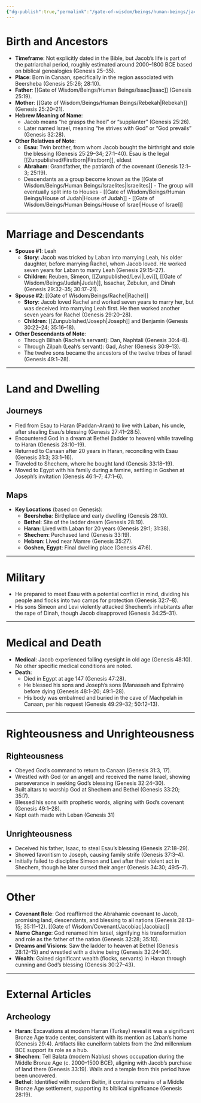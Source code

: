 ```yaml
---
{"dg-publish":true,"permalink":"/gate-of-wisdom/beings/human-beings/jacob/","tags":["#GateWisdom","HumanBeing"]}
---
```



# Birth and Ancestors
- **Timeframe**: Not explicitly dated in the Bible, but Jacob’s life is part of the patriarchal period, roughly estimated around 2000–1800 BCE based on biblical genealogies (Genesis 25–35).
- **Place**: Born in Canaan, specifically in the region associated with Beersheba (Genesis 25:26; 28:10).
- **Father**: [[Gate of Wisdom/Beings/Human Beings/Isaac\|Isaac]] (Genesis 25:19).
- **Mother**: [[Gate of Wisdom/Beings/Human Beings/Rebekah\|Rebekah]] (Genesis 25:20–21).
- **Hebrew Meaning of Name**: 
	- Jacob means “he grasps the heel” or “supplanter” (Genesis 25:26). 
	- Later named Israel, meaning “he strives with God” or “God prevails” (Genesis 32:28).
- **Other Relatives of Note**:
  - **Esau**: Twin brother, from whom Jacob bought the birthright and stole the blessing (Genesis 25:29–34; 27:1–40). Esau is the legal [[Zunpublished/Firstborn\|Firstborn]], eldest
  - **Abraham**: Grandfather, the patriarch of the covenant (Genesis 12:1–3; 25:19).
  - Descendants as a group become known as the [[Gate of Wisdom/Beings/Human Beings/Israelites\|Israelites]]
		- The group will eventually split into to Houses
			- [[Gate of Wisdom/Beings/Human Beings/House of Judah\|House of Judah]]
			- [[Gate of Wisdom/Beings/Human Beings/House of Israel\|House of Israel]]

---

# Marriage and Descendants
- **Spouse #1**: Leah
  - **Story**: Jacob was tricked by Laban into marrying Leah, his older daughter, before marrying Rachel, whom Jacob loved. He worked seven years for Laban to marry Leah (Genesis 29:15–27).
  - **Children**: Reuben, Simeon, [[Zunpublished/Levi\|Levi]], [[Gate of Wisdom/Beings/Judah\|Judah]], Issachar, Zebulun, and Dinah (Genesis 29:32–35; 30:17–21).
- **Spouse #2**: [[Gate of Wisdom/Beings/Rachel\|Rachel]]
  - **Story**: Jacob loved Rachel and worked seven years to marry her, but was deceived into marrying Leah first. He then worked another seven years for Rachel (Genesis 29:20–28).
  - **Children**: [[Zunpublished/Joseph\|Joseph]] and Benjamin (Genesis 30:22–24; 35:16–18).
- **Other Descendants of Note**:
  - Through Bilhah (Rachel’s servant): Dan, Naphtali (Genesis 30:4–8).
  - Through Zilpah (Leah’s servant): Gad, Asher (Genesis 30:9–13).
  - The twelve sons became the ancestors of the twelve tribes of Israel (Genesis 49:1–28).

---

# Land and Dwelling
## Journeys
- Fled from Esau to Haran (Paddan-Aram) to live with Laban, his uncle, after stealing Esau’s blessing (Genesis 27:41–28:5).
- Encountered God in a dream at Bethel (ladder to heaven) while traveling to Haran (Genesis 28:10–19).
- Returned to Canaan after 20 years in Haran, reconciling with Esau (Genesis 31:3; 33:1–16).
- Traveled to Shechem, where he bought land (Genesis 33:18–19).
- Moved to Egypt with his family during a famine, settling in Goshen at Joseph’s invitation (Genesis 46:1–7; 47:1–6).

## Maps
- **Key Locations** (based on Genesis):
  - **Beersheba**: Birthplace and early dwelling (Genesis 28:10).
  - **Bethel**: Site of the ladder dream (Genesis 28:19).
  - **Haran**: Lived with Laban for 20 years (Genesis 29:1; 31:38).
  - **Shechem**: Purchased land (Genesis 33:19).
  - **Hebron**: Lived near Mamre (Genesis 35:27).
  - **Goshen, Egypt**: Final dwelling place (Genesis 47:6).

---

# Military
- He prepared to meet Esau with a potential conflict in mind, dividing his people and flocks into two camps for protection (Genesis 32:7–8).
- His sons Simeon and Levi violently attacked Shechem’s inhabitants after the rape of Dinah, though Jacob disapproved (Genesis 34:25–31).

---

# Medical and Death
- **Medical**: Jacob experienced failing eyesight in old age (Genesis 48:10). No other specific medical conditions are noted.
- **Death**: 
	- Died in Egypt at age 147 (Genesis 47:28). 
	- He blessed his sons and Joseph’s sons (Manasseh and Ephraim) before dying (Genesis 48:1–20; 49:1–28). 
	- His body was embalmed and buried in the cave of Machpelah in Canaan, per his request (Genesis 49:29–32; 50:12–13).

---

# Righteousness and Unrighteousness
## Righteousness
- Obeyed God’s command to return to Canaan (Genesis 31:3, 17).
- Wrestled with God (or an angel) and received the name Israel, showing perseverance in seeking God’s blessing (Genesis 32:24–30).
- Built altars to worship God at Shechem and Bethel (Genesis 33:20; 35:7).
- Blessed his sons with prophetic words, aligning with God’s covenant (Genesis 49:1–28).
- Kept oath made with Leban (Genesis 31)

## Unrighteousness
- Deceived his father, Isaac, to steal Esau’s blessing (Genesis 27:18–29).
- Showed favoritism to Joseph, causing family strife (Genesis 37:3–4).
- Initially failed to discipline Simeon and Levi after their violent act in Shechem, though he later cursed their anger (Genesis 34:30; 49:5–7).

---

# Other
- **Covenant Role**: God reaffirmed the Abrahamic covenant to Jacob, promising land, descendants, and blessing to all nations (Genesis 28:13–15; 35:11–12). [[Gate of Wisdom/Covenant/Jacobiac\|Jacobiac]]
- **Name Change**: God renamed him Israel, signifying his transformation and role as the father of the nation (Genesis 32:28; 35:10).
- **Dreams and Visions**: Saw the ladder to heaven at Bethel (Genesis 28:12–15) and wrestled with a divine being (Genesis 32:24–30).
- **Wealth**: Gained significant wealth (flocks, servants) in Haran through cunning and God’s blessing (Genesis 30:27–43).

---

# External Articles
## Archeology
-  **Haran**: Excavations at modern Harran (Turkey) reveal it was a significant Bronze Age trade center, consistent with its mention as Laban’s home (Genesis 29:4). Artifacts like cuneiform tablets from the 2nd millennium BCE support its role as a hub.
- **Shechem**: Tell Balata (modern Nablus) shows occupation during the Middle Bronze Age (c. 2000–1500 BCE), aligning with Jacob’s purchase of land there (Genesis 33:19). Walls and a temple from this period have been uncovered.
- **Bethel**: Identified with modern Beitin, it contains remains of a Middle Bronze Age settlement, supporting its biblical significance (Genesis 28:19).

